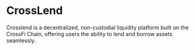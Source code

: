 # CrossLend
Crosslend is a decentralized, non-custodial liquidity platform built on the CrossFi Chain, offering users the ability to lend and borrow assets seamlessly.

